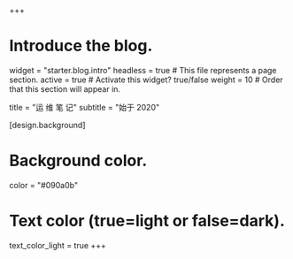 +++
# Introduce the blog.
widget = "starter.blog.intro"
headless = true  # This file represents a page section.
active = true  # Activate this widget? true/false
weight = 10  # Order that this section will appear in.

title = "运 维 笔 记"
subtitle = "始于 2020"

[design.background]
  # Background color.
  color = "#090a0b"

  # Text color (true=light or false=dark).
  text_color_light = true
+++
